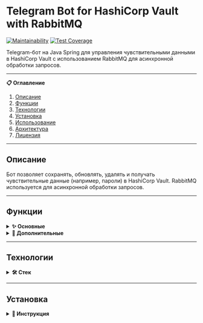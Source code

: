 # Telegram Bot for HashiCorp Vault with RabbitMQ

[![Maintainability](https://api.codeclimate.com/v1/badges/98731fcbac73124c516b/maintainability)](https://codeclimate.com/github/BroCodeX/BroX-VaultBot/maintainability)
[![Test Coverage](https://api.codeclimate.com/v1/badges/98731fcbac73124c516b/test_coverage)](https://codeclimate.com/github/BroCodeX/BroX-VaultBot/test_coverage)

Telegram-бот на Java Spring для управления чувствительными данными в HashiCorp Vault с использованием RabbitMQ для асинхронной обработки запросов.

---

<summary><strong>📋 Оглавление</strong></summary>

1. [Описание](#описание)
2. [Функции](#функции)
3. [Технологии](#технологии)
4. [Установка](#установка)
5. [Использование](#использование)
6. [Архитектура](#архитектура)
7. [Лицензия](#лицензия)

---

## Описание

Бот позволяет сохранять, обновлять, удалять и получать чувствительные данные (например, пароли) в HashiCorp Vault. RabbitMQ используется для асинхронной обработки запросов.

---

## Функции

<details>
<summary><strong>✨ Основные</strong></summary>

- Сохранение данных в Vault.
- Обновление и удаление данных.
- Получение данных по запросу.
- Аутентификация через Telegram ID.
</details>

<details>
<summary><strong>🔧 Дополнительные</strong></summary>

- Логирование операций.
- Уведомления об успехе/ошибках.
- Поддержка нескольких пользователей.
</details>

---

## Технологии

<details>
<summary><strong>🛠️ Стек</strong></summary>

- Java 17+
- Spring Boot 3.x
- TelegramBots
- Spring Vault
- RabbitMQ (Spring AMQP)
- H2/PostgreSQL
- Logback/SLF4J
- Maven/Gradle
</details>

---

## Установка

<details>
<summary><strong>🚀 Инструкция</strong></summary>

1. Клонируйте репозиторий:
   ```bash
   git clone https://github.com/ваш-username/ваш-репозиторий.git
   cd ваш-репозиторий

